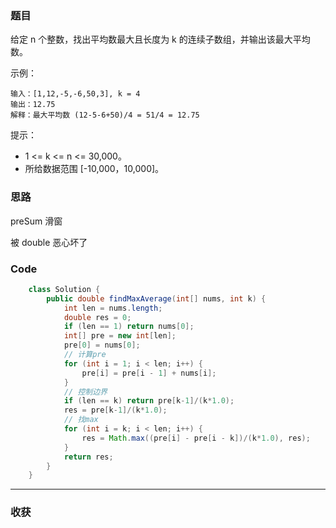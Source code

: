 ### 题目
给定 n 个整数，找出平均数最大且长度为 k 的连续子数组，并输出该最大平均数。

示例：
```
输入：[1,12,-5,-6,50,3], k = 4
输出：12.75
解释：最大平均数 (12-5-6+50)/4 = 51/4 = 12.75
```
提示：
- 1 <= k <= n <= 30,000。
- 所给数据范围 [-10,000，10,000]。

### 思路
preSum 滑窗

被 double 恶心坏了
### Code
```java
    class Solution {
        public double findMaxAverage(int[] nums, int k) {
            int len = nums.length;
            double res = 0;
            if (len == 1) return nums[0];
            int[] pre = new int[len];
            pre[0] = nums[0];
            // 计算pre
            for (int i = 1; i < len; i++) {
                pre[i] = pre[i - 1] + nums[i];
            }
            // 控制边界
            if (len == k) return pre[k-1]/(k*1.0);
            res = pre[k-1]/(k*1.0);
            // 找max
            for (int i = k; i < len; i++) {
                res = Math.max((pre[i] - pre[i - k])/(k*1.0), res);
            }
            return res;
        }
    }
```
*** 
### 收获
